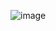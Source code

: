 ![image](https://github.com/RamkumarMohan6383/Battery_Percentage/assets/95962773/0d3fa1f9-7a77-4c7f-a6a9-71dc9077a1d8)

